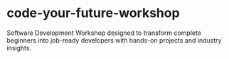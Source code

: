 # code-your-future-workshop
Software Development Workshop designed to transform complete beginners into job-ready developers with hands-on projects and industry insights.
